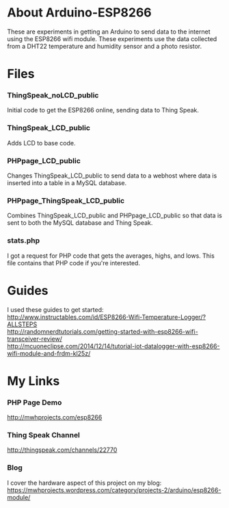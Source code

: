 # About Arduino-ESP8266
These are experiments in getting an Arduino to send data to the internet using the ESP8266 wifi module. These experiments use the data collected from a DHT22 temperature and humidity sensor and a photo resistor.

# Files
### ThingSpeak_noLCD_public
Initial code to get the ESP8266 online, sending data to Thing Speak.

### ThingSpeak_LCD_public
Adds LCD to base code.

### PHPpage_LCD_public
Changes ThingSpeak_LCD_public to send data to a webhost where data is inserted into a table in a MySQL database.

### PHPpage_ThingSpeak_LCD_public
Combines ThingSpeak_LCD_public and PHPpage_LCD_public so that data is sent to both the MySQL database and Thing Speak.

### stats.php
I got a request for PHP code that gets the averages, highs, and lows. This file contains that PHP code if you're interested.

# Guides
I used these guides to get started:<br/>
http://www.instructables.com/id/ESP8266-Wifi-Temperature-Logger/?ALLSTEPS<br/>
http://randomnerdtutorials.com/getting-started-with-esp8266-wifi-transceiver-review/<br/>
http://mcuoneclipse.com/2014/12/14/tutorial-iot-datalogger-with-esp8266-wifi-module-and-frdm-kl25z/<br/>

# My Links
### PHP Page Demo
http://mwhprojects.com/esp8266

### Thing Speak Channel
http://thingspeak.com/channels/22770

### Blog
I cover the hardware aspect of this project on my blog:
https://mwhprojects.wordpress.com/category/projects-2/arduino/esp8266-module/